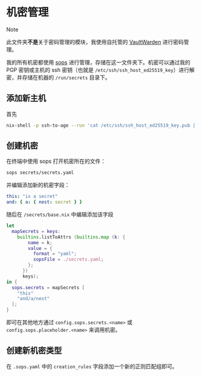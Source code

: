 # 机密管理

> [!NOTE]
> 此文件夹**不是**关于密码管理的模块，我使用自托管的 [VaultWarden][vaultwarden] 进行密码管理。

我的所有机密都使用 [sops][sops] 进行管理，存储在这一文件夹下。机密可以通过我的 PGP 密钥或主机的 ssh 密钥（也就是 `/etc/ssh/ssh_host_ed25519_key`）进行解密，并存储在机器的 `/run/secrets` 目录下。

## 添加新主机

首先

```sh
nix-shell -p ssh-to-age --run 'cat /etc/ssh/ssh_host_ed25519_key.pub | ssh-to-age'
```

## 创建机密

在终端中使用 sops 打开机密所在的文件：

```sh
sops secrets/secrets.yaml
```

并编辑添加新的机密字段：

```yaml
this: "is a secret"
and: { a: { nest: secret } }
```

随后在 `/secrets/base.nix` 中编辑添加该字段

```nix
let
  mapSecrets = keys:
    builtins.listToAttrs (builtins.map (k: {
        name = k;
        value = {
          format = "yaml";
          sopsFile = ./secrets.yaml;
        };
      })
      keys);
in {
  sops.secrets = mapSecrets [
    "this"
    "and/a/nest"
  ];
}
```

即可在其他地方通过 `config.sops.secrets.<name>` 或 `config.sops.placeholder.<name>` 来调用机密。

## 创建新机密类型

在 `.sops.yaml` 中的 `creation_rules` 字段添加一个新的正则匹配组即可。

[sops]: https://github.com/getsops/sops
[vaultwarden]: https://github.com/dani-garcia/vaultwarden
